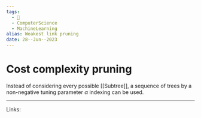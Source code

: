 ```yaml
---
tags:
  - 🌱
  - ComputerScience
  - MachineLearning
alias: Weakest link pruning
date: 28--Jun--2023
---
```


# Cost complexity pruning
Instead of considering every possible [[Subtree]], a sequence of trees by a non-negative tuning parameter $\alpha$ indexing can be used.

---
Links: 
